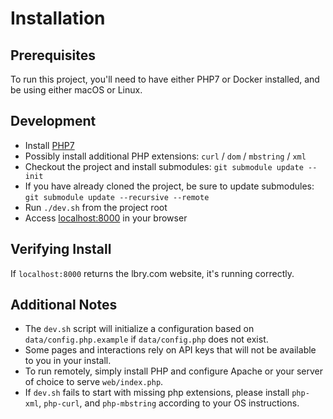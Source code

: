 # Installation

## Prerequisites
To run this project, you'll need to have either PHP7 or Docker installed, and be using either macOS or Linux.

## Development
- Install [PHP7](http://php.net/downloads.php)
- Possibly install additional PHP extensions: `curl` / `dom` / `mbstring` / `xml`
- Checkout the project and install submodules: `git submodule update --init`
- If you have already cloned the project, be sure to update submodules: `git submodule update --recursive --remote`
- Run `./dev.sh` from the project root
- Access [localhost:8000](http://localhost:8000) in your browser

## Verifying Install
If `localhost:8000` returns the lbry.com website, it's running correctly.

## Additional Notes
- The `dev.sh` script will initialize a configuration based on `data/config.php.example` if `data/config.php` does not exist.
- Some pages and interactions rely on API keys that will not be available to you in your install.
- To run remotely, simply install PHP and configure Apache or your server of choice to serve `web/index.php`.
- If `dev.sh` fails to start with missing php extensions, please install `php-xml`, `php-curl`, and `php-mbstring` according to your OS instructions.
